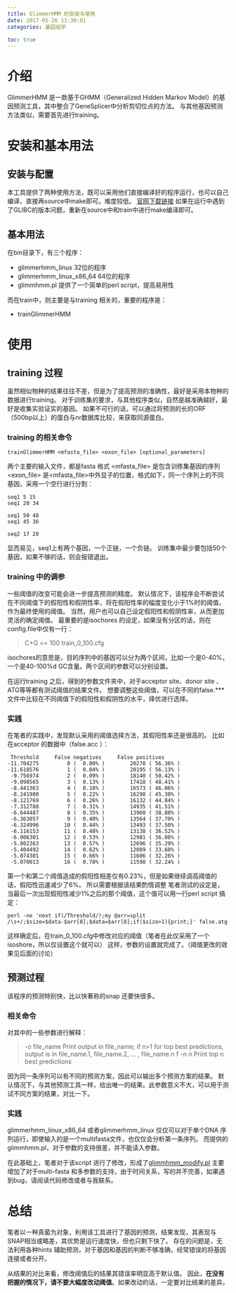 ```yaml
---
title: GlimmerHMM 的安装与使用
date: 2017-05-26 11:30:01
categories: 基因组学

toc: true
---
```


# 介绍
GlimmerHMM 是一款基于GHMM（Generalized Hidden Markov Model）的基因预测工具，其中整合了GeneSplicer中分析剪切位点的方法。
与其他基因预测方法类似，需要首先进行training。
# 安装和基本用法
## 安装与配置
本工具提供了两种使用方法，既可以采用他们直接编译好的程序运行，也可以自己编译，直接再source中make即可。难度较低。
[官网下载链接](ftp://ccb.jhu.edu/pub/software/glimmerhmm/GlimmerHMM-3.0.4.tar.gz)
如果在运行中遇到了GLIBC的版本问题，重新在source中和train中进行make编译即可。

## 基本用法
在bin目录下，有三个程序：
* glimmerhmm_linux    32位的程序
* glimmerhmm_linux_x86_64    64位的程序
* glimmhmm.pl    提供了一个简单的perl script，提高易用性

而在train中，则主要是与training 相关的，重要的程序是：
* trainGlimmerHMM

# 使用
## training 过程
虽然相似物种的结果往往不差，但是为了提高预测的准确性，最好是采用本物种的数据进行training。
对于训练集的要求，与其他程序类似，自然是越准确越好，最好是收集实验证实的基因。
如果不可行的话，可以通过将预测的长的ORF（500bp以上）的蛋白与nr数据库比较，来获取同源蛋白。
### training 的相关命令
```
trainGlimmerHMM <mfasta_file> <exon_file> [optional_parameters]
```
两个主要的输入文件，都是fasta 格式
<mfasta_file>    是包含训练集基因的序列
<exon_file>    是<mfasta_file>中外显子的位置，格式如下，同一个序列上的不同基因，采用一个空行进行分割：
```
seq1 5 15
seq1 20 34
 
seq1 50 48
seq1 45 36
 
seq2 17 20
```
显而易见，seq1上有两个基因，一个正链，一个负链。
训练集中最少要包括50个基因，如果不够的话，则会报错退出。
### training 中的调参
一些阈值的改变可能会进一步提高预测的精度。
默认情况下，该程序会不断尝试在不同阈值下的假阳性和假阴性率，将在假阳性率的幅度变化小于1%时的阈值，作为最终使用的阈值。
当然，用户也可以自己设定假阳性和假阴性率，从而更加灵活的确定阈值。
最重要的是isochores 的设定，如果没有分区的话，则在config.file中仅有一行：
> C+G <= 100 train_0_100.cfg

isochores的意思是，目的序列中的基因可以分为两个区间，比如一个是0-40%，一个是40-100%d GC含量。两个区间的参数可以分别设置。

在运行training 之后，得到的参数文件夹中，对于acceptor site、donor site 、ATG等等都有测试阈值的结果文件。
想要调整这些阈值，可以在不同的false.*** 文件中比较在不同阈值下的假阳性和假阴性的水平，择优进行选择。
### 实践
在笔者的实践中，发现默认采用的阈值选择方法，其假阳性率还是很高的。
比如在acceptor 的数据中（false.acc ）：
```
 Threshold     False negatives     False positives
-11.704275         0 (  0.00% )        20278 ( 56.36% )
-11.618576         1 (  0.04% )        20195 ( 56.13% )
 -9.756974         2 (  0.09% )        18140 ( 50.42% )
 -9.098565         3 (  0.13% )        17418 ( 48.41% )
 -8.441363         4 (  0.18% )        16573 ( 46.06% )
 -8.241980         5 (  0.22% )        16298 ( 45.30% )
 -8.121769         6 (  0.26% )        16132 ( 44.84% )
 -7.312788         7 (  0.31% )        14935 ( 41.51% )
 -6.644487         8 (  0.35% )        13960 ( 38.80% )
 -6.363057         9 (  0.40% )        13564 ( 37.70% )
 -6.324996        10 (  0.44% )        13493 ( 37.50% )
 -6.116153        11 (  0.48% )        13138 ( 36.52% )
 -6.006301        12 (  0.53% )        12981 ( 36.08% )
 -5.802363        13 (  0.57% )        12696 ( 35.29% )
 -5.404492        14 (  0.62% )        12089 ( 33.60% )
 -5.074301        15 (  0.66% )        11606 ( 32.26% )
 -5.070013        16 (  0.70% )        11598 ( 32.24% )
```
第一个和第二个阈值造成的假阳性相差仅有0.23%，但是如果继续调高阈值的话，假阳性迅速减少了6%。
所以需要根据该结果酌情调整
笔者测试的设定是，当最后一次出现假阳性减少1%之后的那个阈值，这个值可以用一行perl script 搞定：
```
perl -ne 'next if(/Threshold/);my @arr=split /\s+/;$size=$data-$arr[8];$data=$arr[8];if($size>1){print;}' false.atg
```
这样确定后，在train_0_100.cfg中修改对应的阈值（笔者在此仅采用了一个isoshore，所以仅设置这个就可以）
这样，参数的设置就完成了。（阈值更改的效果见后面的讨论）
## 预测过程
该程序的预测特别快，比以快著称的snap 还要快很多。
### 相关命令
对其中的一些参数进行解释：
> -o file_name     Print output in file_name; if n>1 for top best predictions, output is in file_name.1, file_name.2, ... , file_name.n f
> -n n             Print top n best predictions

因为同一条序列可以有不同的预测方案，因此可以输出多个预测方案的结果。
默认情况下，与其他预测工具一样，给出唯一的结果。此参数意义不大，可以用于测试不同方案的结果，对比一下。

### 实践
glimmerhmm_linux_x86_64 或者glimmerhmm_linux 仅仅可以对于单个DNA 序列运行，即使输入的是一个multifasta文件，也仅仅会分析第一条序列。
而提供的glimmhmm.pl，对于参数的支持很差，并不能读入参数。

在此基础上，笔者对于该script 进行了修改，形成了[glimmhmm_modify.pl](/upload/glimmhmm_modify.pl)
主要增加了对于multi-fasta 和多参数的支持，由于时间关系，写的并不完善，如果遇到bug，请阅读代码修改或者与我联系。

# 总结
笔者以一种真菌为对象，利用该工具进行了基因的预测，结果发现，其表现与SNAP相当或略差，其优势是运行速度快，但也只剩下快了。
存在的问题是，无法利用各种hints 辅助预测，对于基因和基因的判断不够准确，经常错误的将基因连接或者分开。

从结果的对比来看，修改阈值后的结果其错误率明显高于默认值。
因此，**在没有把握的情况下，请不要大幅度改动阈值**。如果改动的话，一定要对比结果的差异。


